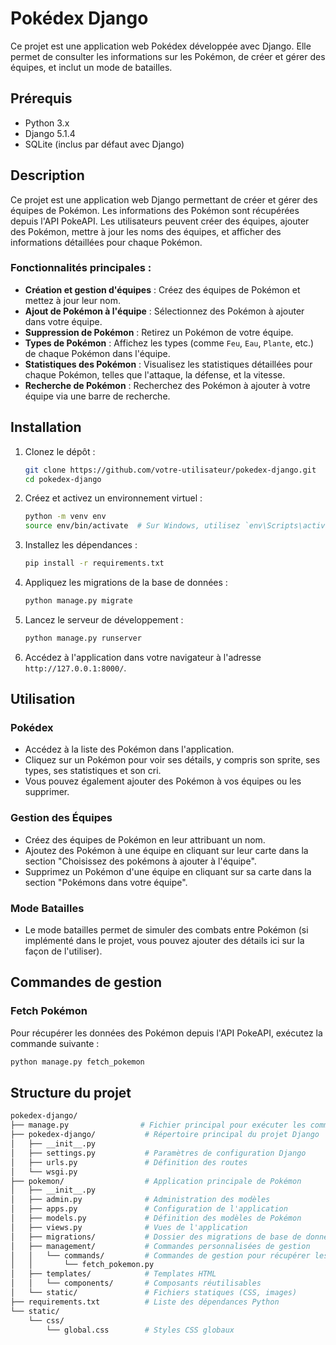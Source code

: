 # Pokédex Django

Ce projet est une application web Pokédex développée avec Django. Elle permet de consulter les informations sur les Pokémon, de créer et gérer des équipes, et inclut un mode de batailles.

## Prérequis

- Python 3.x
- Django 5.1.4
- SQLite (inclus par défaut avec Django)

## Description

Ce projet est une application web Django permettant de créer et gérer des équipes de Pokémon. Les informations des Pokémon sont récupérées depuis l'API PokeAPI. Les utilisateurs peuvent créer des équipes, ajouter des Pokémon, mettre à jour les noms des équipes, et afficher des informations détaillées pour chaque Pokémon.

### Fonctionnalités principales :
- **Création et gestion d'équipes** : Créez des équipes de Pokémon et mettez à jour leur nom.
- **Ajout de Pokémon à l'équipe** : Sélectionnez des Pokémon à ajouter dans votre équipe.
- **Suppression de Pokémon** : Retirez un Pokémon de votre équipe.
- **Types de Pokémon** : Affichez les types (comme `Feu`, `Eau`, `Plante`, etc.) de chaque Pokémon dans l'équipe.
- **Statistiques des Pokémon** : Visualisez les statistiques détaillées pour chaque Pokémon, telles que l'attaque, la défense, et la vitesse.
- **Recherche de Pokémon** : Recherchez des Pokémon à ajouter à votre équipe via une barre de recherche.

## Installation

1. Clonez le dépôt :
    ```sh
    git clone https://github.com/votre-utilisateur/pokedex-django.git
    cd pokedex-django
    ```

2. Créez et activez un environnement virtuel :
    ```sh
    python -m venv env
    source env/bin/activate  # Sur Windows, utilisez `env\Scripts\activate`
    ```

3. Installez les dépendances :
    ```sh
    pip install -r requirements.txt
    ```

4. Appliquez les migrations de la base de données :
    ```sh
    python manage.py migrate
    ```

5. Lancez le serveur de développement :
    ```sh
    python manage.py runserver
    ```

6. Accédez à l'application dans votre navigateur à l'adresse `http://127.0.0.1:8000/`.

## Utilisation

### Pokédex

- Accédez à la liste des Pokémon dans l'application.
- Cliquez sur un Pokémon pour voir ses détails, y compris son sprite, ses types, ses statistiques et son cri.
- Vous pouvez également ajouter des Pokémon à vos équipes ou les supprimer.

### Gestion des Équipes

- Créez des équipes de Pokémon en leur attribuant un nom.
- Ajoutez des Pokémon à une équipe en cliquant sur leur carte dans la section "Choisissez des pokémons à ajouter à l'équipe".
- Supprimez un Pokémon d'une équipe en cliquant sur sa carte dans la section "Pokémons dans votre équipe".

### Mode Batailles

- Le mode batailles permet de simuler des combats entre Pokémon (si implémenté dans le projet, vous pouvez ajouter des détails ici sur la façon de l'utiliser).

## Commandes de gestion

### Fetch Pokémon

Pour récupérer les données des Pokémon depuis l'API PokeAPI, exécutez la commande suivante :

```sh
python manage.py fetch_pokemon
```
## Structure du projet

```sh
pokedex-django/
├── manage.py                # Fichier principal pour exécuter les commandes Django
├── pokedex-django/           # Répertoire principal du projet Django
│   ├── __init__.py
│   ├── settings.py           # Paramètres de configuration Django
│   ├── urls.py               # Définition des routes
│   └── wsgi.py
├── pokemon/                  # Application principale de Pokémon
│   ├── __init__.py
│   ├── admin.py              # Administration des modèles
│   ├── apps.py               # Configuration de l'application
│   ├── models.py             # Définition des modèles de Pokémon
│   ├── views.py              # Vues de l'application
│   ├── migrations/           # Dossier des migrations de base de données
│   ├── management/           # Commandes personnalisées de gestion
│   │   └── commands/         # Commandes de gestion pour récupérer les données de Pokémon
│   │       └── fetch_pokemon.py
│   ├── templates/            # Templates HTML
│   │   └── components/       # Composants réutilisables
│   └── static/               # Fichiers statiques (CSS, images)
├── requirements.txt          # Liste des dépendances Python
└── static/
    └── css/
        └── global.css        # Styles CSS globaux
